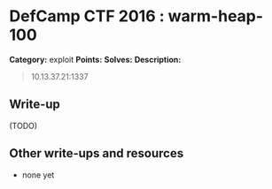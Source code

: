 # DefCamp CTF 2016 : warm-heap-100

**Category:** exploit
**Points:** 
**Solves:** 
**Description:**

> 10.13.37.21:1337

## Write-up

(TODO)

## Other write-ups and resources

* none yet
